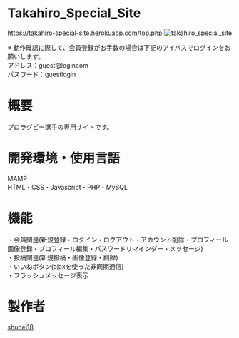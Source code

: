 # Takahiro_Special_Site
https://takahiro-special-site.herokuapp.com/top.php
![takahiro_special_site](https://user-images.githubusercontent.com/73765422/99897148-65f54e80-2cda-11eb-88f9-37e36b4f5f47.jpg)

※ 動作確認に際して、会員登録がお手数の場合は下記のアイパスでログインをお願いします。  
アドレス：guest@logincom  
パスワード：guestlogin

# 概要  
プロラグビー選手の専用サイトです。

# 開発環境・使用言語
MAMP  
HTML・CSS・Javascript・PHP・MySQL

# 機能
・会員関連(新規登録・ログイン・ログアウト・アカウント削除・プロフィール画像登録・プロフィール編集・パスワードリマインダー・メッセージ)  
・投稿関連(新規投稿・画像登録・削除)  
・いいねボタン(ajaxを使った非同期通信)  
・フラッシュメッセージ表示  

# 製作者
[shuhei18](https://github.com/shuhei18)

